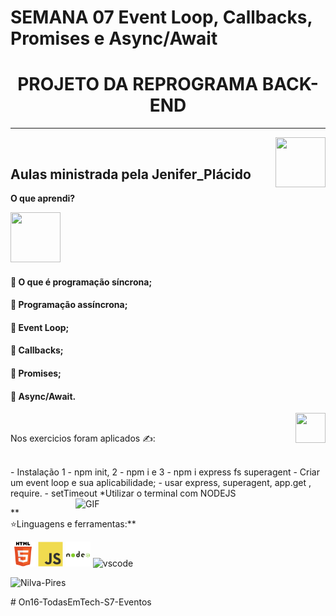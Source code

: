 # SEMANA 07 Event Loop, Callbacks, Promises e Async/Await

<h1 align="center"> PROJETO DA REPROGRAMA BACK-END</h1>
<hr/>

<img align="right" src="https://i.ibb.co/FWdT2pX/08-04-2022-16-25-02-REC.png" width="80px" height="80px">
</a><br />

   ## Aulas ministrada pela Jenifer_Plácido

<p align="left"><b>O que aprendi?</b></p>
<img src="https://c.tenor.com/VUDkGyFt9p8AAAAC/catgen.gif" width="80px" height="80px">

#### 📝 O que é programação síncrona;
#### 📝 Programação assíncrona;
#### 📝 Event Loop;
#### 📝 Callbacks;
#### 📝 Promises;
#### 📝 Async/Await.




<a href="https://www.linkedin.com/in/nilva-pires/" target="_blank">
  <img align="right" src="https://i.ibb.co/Kx2GSrT/linkedin.png" width="48px" height="48px">
</a><br />


<p align="left"> Nos exercicios foram aplicados ✍:<br/></p></br>
- Instalação 1 - npm init, 2 - npm i e  3 - npm i express fs superagent
- Criar um event loop e sua aplicabilidade;
- usar express, superagent, app.get , require.
- setTimeout
*Utilizar o terminal com NODEJS 
 

<img align="right" alt="GIF" src="https://octocat-generator-assets.githubusercontent.com/my-octocat-1615670651576.png" width="400px" />


** ⭐Linguagens e ferramentas:**  

<p align="left">
<img src="https://raw.githubusercontent.com/devicons/devicon/master/icons/html5/html5-original-wordmark.svg" alt="html5" width="40" height="40"/> 

<img src="https://raw.githubusercontent.com/devicons/devicon/master/icons/javascript/javascript-original.svg" alt="javascript" width="40" height="40"/> 

<img src="https://raw.githubusercontent.com/devicons/devicon/master/icons/nodejs/nodejs-original-wordmark.svg" alt="nodejs" width="40" height="40"/> 
 
<img src="https://i.ibb.co/qRxV2fK/download.png" alt="vscode" width="40" height="40"/>

<p align="left"> <img src="https://komarev.com/ghpvc/?username=nilva2020" alt="Nilva-Pires" /></p>
# On16-TodasEmTech-S7-Eventos


